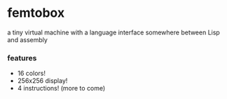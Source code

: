 # femtobox
a tiny virtual machine with a language interface somewhere between Lisp and assembly

### features
* 16 colors!
* 256x256 display!
* 4 instructions! (more to come)
